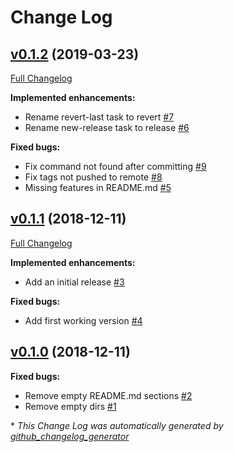 # Change Log

## [v0.1.2](https://github.com/nathanurwin/bump2version-demo/tree/v0.1.2) (2019-03-23)
[Full Changelog](https://github.com/nathanurwin/bump2version-demo/compare/v0.1.1...v0.1.2)

**Implemented enhancements:**

- Rename revert-last task to revert [\#7](https://github.com/NathanUrwin/bump2version-demo/issues/7)
- Rename new-release task to release [\#6](https://github.com/NathanUrwin/bump2version-demo/issues/6)

**Fixed bugs:**

- Fix command not found after committing [\#9](https://github.com/NathanUrwin/bump2version-demo/issues/9)
- Fix tags not pushed to remote [\#8](https://github.com/NathanUrwin/bump2version-demo/issues/8)
- Missing features in README.md [\#5](https://github.com/NathanUrwin/bump2version-demo/issues/5)

## [v0.1.1](https://github.com/nathanurwin/bump2version-demo/tree/v0.1.1) (2018-12-11)
[Full Changelog](https://github.com/nathanurwin/bump2version-demo/compare/v0.1.0...v0.1.1)

**Implemented enhancements:**

- Add an initial release [\#3](https://github.com/NathanUrwin/bump2version-demo/issues/3)

**Fixed bugs:**

- Add first working version [\#4](https://github.com/NathanUrwin/bump2version-demo/issues/4)

## [v0.1.0](https://github.com/nathanurwin/bump2version-demo/tree/v0.1.0) (2018-12-11)
**Fixed bugs:**

- Remove empty README.md sections [\#2](https://github.com/NathanUrwin/bump2version-demo/issues/2)
- Remove empty dirs [\#1](https://github.com/NathanUrwin/bump2version-demo/issues/1)



\* *This Change Log was automatically generated by [github_changelog_generator](https://github.com/skywinder/Github-Changelog-Generator)*